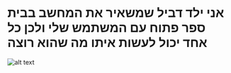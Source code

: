 # אני ילד דביל שמשאיר את המחשב בבית ספר פתוח עם המשתמש שלי ולכן כל אחד יכול לעשות איתו מה שהוא רוצה
![alt text](https://upload.wikimedia.org/wikipedia/en/9/9a/Trollface_non-free.png)
